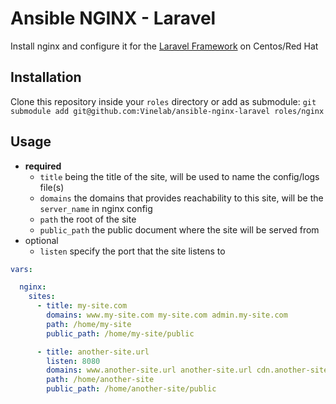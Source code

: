 # Ansible NGINX - Laravel
Install nginx and configure it for the [Laravel Framework](http://laravel.com) on Centos/Red Hat

## Installation
Clone this repository inside your ```roles``` directory
or add as submodule: `git submodule add git@github.com:Vinelab/ansible-nginx-laravel roles/nginx`

## Usage

- **required**
    - `title` being the title of the site, will be used to name the config/logs file(s)
    - `domains` the domains that provides reachability to this site, will be the `server_name` in nginx config
    - `path` the root of the site
    - `public_path` the public document where the site will be served from
- optional
    - `listen` specify the port that the site listens to

```yaml
vars:

  nginx:
    sites:
      - title: my-site.com
        domains: www.my-site.com my-site.com admin.my-site.com
        path: /home/my-site
        public_path: /home/my-site/public

      - title: another-site.url
        listen: 8080
        domains: www.another-site.url another-site.url cdn.another-site.url
        path: /home/another-site
        public_path: /home/another-site/public

```

